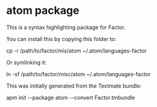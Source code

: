 # atom package

This is a syntax highlighting package for Factor.

You can install this by copying this folder to:

  cp -r /path/to/factor/mis/atom ~/.atom/languages-factor

Or symlinking it:

  ln -sf /path/to/factor/misc/atom ~/.atom/languages-factor

This was initially generated from the Textmate bundle:

  apm init --package atom --convert Factor.tmbundle
